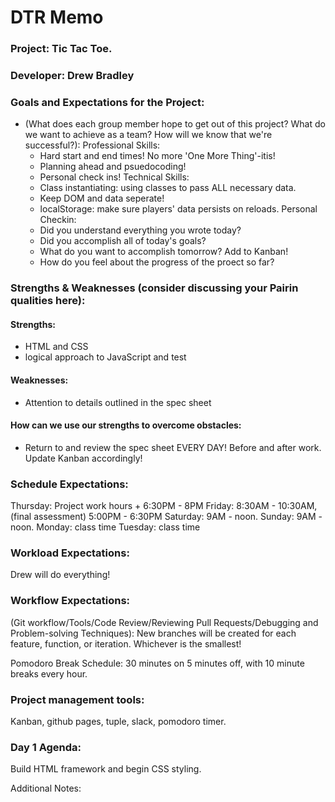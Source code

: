 # DTR Memo
### Project: Tic Tac Toe.

### Developer: Drew Bradley

### Goals and Expectations for the Project:
* (What does each group member hope to get out of this project? What do we want to achieve as a team? How will we know that we're successful?):
Professional Skills:
  - Hard start and end times! No more 'One More Thing'-itis!
  - Planning ahead and psuedocoding!
  - Personal check ins!
Technical Skills:
  - Class instantiating: using classes to pass ALL necessary data.
  - Keep DOM and data seperate!
  - localStorage: make sure players' data persists on reloads.
Personal Checkin:
  - Did you understand everything you wrote today?
  - Did you accomplish all of today's goals?
  - What do you want to accomplish tomorrow? Add to Kanban!
  - How do you feel about the progress of the proect so far?

### Strengths & Weaknesses (consider discussing your Pairin qualities here):
#### Strengths:
  - HTML and CSS
  - logical approach to JavaScript and test
  
#### Weaknesses:
  - Attention to details outlined in the spec sheet

#### How can we use our strengths to overcome obstacles: 
  - Return to and review the spec sheet EVERY DAY! Before and after work. Update Kanban accordingly!
  
### Schedule Expectations: 
 Thursday: Project work hours + 6:30PM - 8PM
 Friday: 8:30AM - 10:30AM, (final assessment) 5:00PM - 6:30PM
 Saturday: 9AM - noon.
 Sunday: 9AM - noon.
 Monday: class time
 Tuesday: class time
 
### Workload Expectations:
Drew will do everything!

### Workflow Expectations:
(Git workflow/Tools/Code Review/Reviewing Pull Requests/Debugging and Problem-solving Techniques): 
New branches will be created for each feature, function, or iteration. Whichever is the smallest!

Pomodoro Break Schedule: 30 minutes on 5 minutes off, with 10 minute breaks every hour.

### Project management tools:
Kanban, github pages, tuple, slack, pomodoro timer.

### Day 1 Agenda: 
Build HTML framework and begin CSS styling.

Additional Notes:
